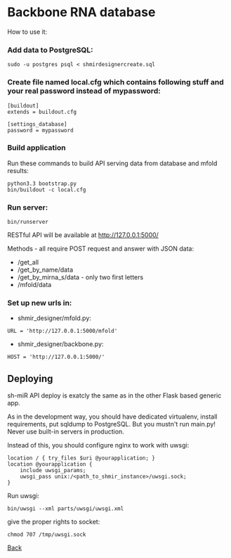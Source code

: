 Backbone RNA database
==========================

How to use it:

### Add data to PostgreSQL:
```
sudo -u postgres psql < shmirdesignercreate.sql
```
### Create file named local.cfg which contains following stuff and your real password instead of **mypassword**:
```
[buildout]
extends = buildout.cfg

[settings_database]
password = mypassword
```
### Build application
Run these commands to build API serving data from database and mfold results:
```
python3.3 bootstrap.py
bin/buildout -c local.cfg
```
### Run server:
```
bin/runserver
```
RESTful API will be available at http://127.0.0.1:5000/

Methods - all require POST request and answer with JSON data:
* /get_all
* /get_by_name/data
* /get_by_mirna_s/data - only two first letters
* /mfold/data

### Set up new urls in:
* shmir_designer/mfold.py:
```
URL = 'http://127.0.0.1:5000/mfold'
```
* shmir_designer/backbone.py:
```
HOST = 'http://127.0.0.1:5000/'
```

## Deploying

sh-miR API deploy is exatcly the same as in the other Flask based generic app.

As in the development way, you should have dedicated virtualenv, install requirements, put sqldump to PostgreSQL. But you mustn't run main.py! Never use built-in servers in production.

Instead of this, you should configure nginx to work with uwsgi:

```
location / { try_files $uri @yourapplication; }
location @yourapplication {
    include uwsgi_params;
    uwsgi_pass unix:/<path_to_shmir_instance>/uwsgi.sock;
}
```

Run uwsgi:
```
bin/uwsgi --xml parts/uwsgi/uwsgi.xml
```
give the proper rights to socket:
```
chmod 707 /tmp/uwsgi.sock
```

[Back](../README.md)
